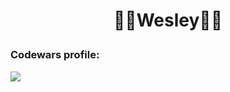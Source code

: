 # <p align="center"> :palm_tree::palm_tree:Wesley:palm_tree::palm_tree: </p>


### Codewars profile:
[![](https://www.codewars.com/users/IIWesleyII/badges/large)](https://www.codewars.com/users/IIWesleyII)

<!--
**IIWesleyII/IIWesleyII** is a ✨ _special_ ✨ repository because its `README.md` (this file) appears on your GitHub profile.

Here are some ideas to get you started:

- 🔭 I’m currently working on ...
- 🌱 I’m currently learning ...
- 👯 I’m looking to collaborate on ...
- 🤔 I’m looking for help with ...
- 💬 Ask me about ...
- 📫 How to reach me: ...
- 😄 Pronouns: ...
- ⚡ Fun fact: ...
-->

